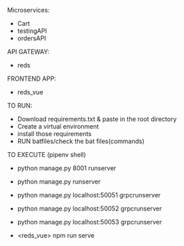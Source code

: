 Microservices:
* Cart
* testingAPI
* ordersAPI

API GATEWAY:

* reds

FRONTEND APP:
 * reds_vue


TO RUN:
* Download requirements.txt & paste in the root directory
* Create a virtual environment
* install those requirements
* RUN batfiles/check the bat files(commands)

TO EXECUTE
<Virtual Environment>(pipenv shell)
* <reds> python manage.py 8001 runserver
  
* <testingAPI> python manage.py runserver
  
* <testingAPI> python manage.py localhost:50051 grpcrunserver
  
* <ordersAPI> python manage.py localhost:50052 grpcrunserver
  
* <cart> python manage.py localhost:50053 grpcrunserver
  
* <reds_vue> npm run serve
  
